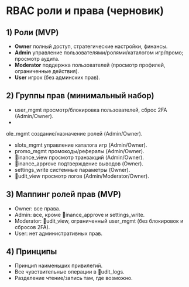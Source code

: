 ﻿# RBAC  роли и права (черновик)

## 1) Роли (MVP)
- **Owner**  полный доступ, стратегические настройки, финансы.
- **Admin**  управление пользователями/ролями/каталогом игр/промо; просмотр аудита.
- **Moderator**  поддержка пользователей (просмотр профилей, ограниченные действия).
- **User**  игрок (без админских прав).

## 2) Группы прав (минимальный набор)
- user_mgmt  просмотр/блокировка пользователей, сброс 2FA (Admin/Owner).
- ole_mgmt  создание/назначение ролей (Admin/Owner).
- slots_mgmt  управление каталога игр (Admin/Owner).
- promo_mgmt  промокоды/рефералы (Admin/Owner).
- inance_view  просмотр транзакций (Admin/Owner).
- inance_approve  подтверждение выводов (Owner).
- settings_write  системные параметры (Owner).
- udit_view  просмотр логов (Admin/Moderator/Owner).

## 3) Маппинг ролей  прав (MVP)
- Owner: все права.
- Admin: все, кроме inance_approve и settings_write.
- Moderator: udit_view, ограниченный user_mgmt (без блокировок и сбросов 2FA).
- User: нет административных прав.

## 4) Принципы
- Принцип наименьших привилегий.
- Все чувствительные операции  в udit_logs.
- Разделение чтение/запись там, где возможно.
